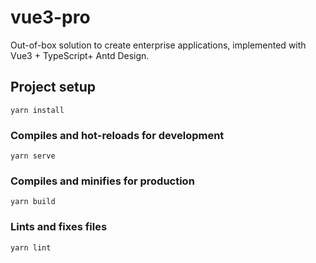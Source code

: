 # vue3-pro

Out-of-box solution to create enterprise applications, implemented with Vue3 + TypeScript+ Antd Design.

## Project setup

```
yarn install
```

### Compiles and hot-reloads for development

```
yarn serve
```

### Compiles and minifies for production

```
yarn build
```

### Lints and fixes files

```
yarn lint
```
